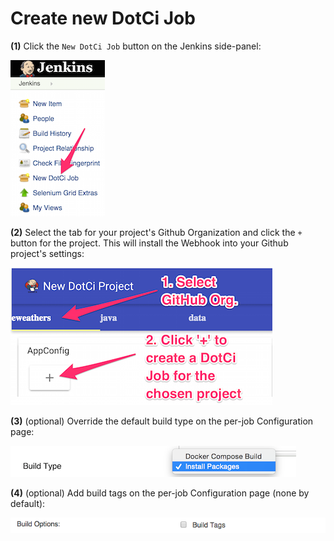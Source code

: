 # Create new DotCi Job

**(1)** Click the `New DotCi Job` button on the Jenkins side-panel:

  ![New Job](screenshots/new-job-link.png)

**(2)** Select the tab for your project's Github Organization and click the `+` button for the project. This will install the Webhook into your Github project's settings:

  ![org](screenshots/create-job.png)

**(3)** (optional) Override the default build type on the per-job Configuration page:

  ![override build type](screenshots/override-build-type.png)

**(4)** (optional) Add build tags on the per-job Configuration page (none by default):

  ![Build Tags](screenshots/build-tags.png)
